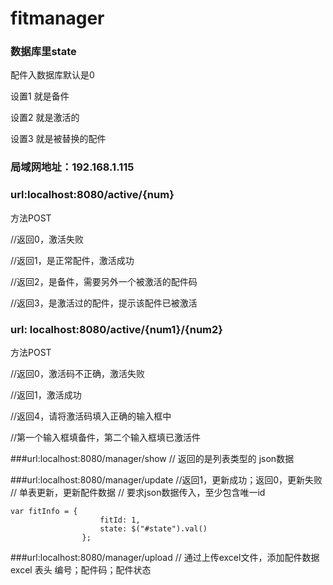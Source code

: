 # fitmanager

### 数据库里state
配件入数据库默认是0

设置1 就是备件

设置2 就是激活的

设置3 就是被替换的配件

 
### 局域网地址：192.168.1.115
### url:localhost:8080/active/{num}
方法POST

//返回0，激活失败

//返回1，是正常配件，激活成功

//返回2，是备件，需要另外一个被激活的配件码

//返回3，是激活过的配件，提示该配件已被激活

### url: localhost:8080/active/{num1}/{num2}
方法POST

//返回0，激活码不正确，激活失败

//返回1，激活成功

//返回4，请将激活码填入正确的输入框中

//第一个输入框填备件，第二个输入框填已激活件

###url:localhost:8080/manager/show
// 返回的是列表类型的 json数据

###url:localhost:8080/manager/update
//返回1，更新成功；返回0，更新失败
// 单表更新，更新配件数据
// 要求json数据传入，至少包含唯一id
```$js
var fitInfo = {
                    fitId: 1,
                    state: $("#state").val()
                };
```

###url:localhost:8080/manager/upload
// 通过上传excel文件，添加配件数据
excel 表头
编号；配件码；配件状态

